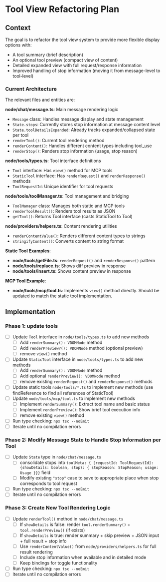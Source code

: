 # Tool View Refactoring Plan

## Context

The goal is to refactor the tool view system to provide more flexible display options with:

- A tool summary (brief description)
- An optional tool preview (compact view of content)
- Detailed expanded view with full request/response information
- Improved handling of stop information (moving it from message-level to tool-level)

### Current Architecture

The relevant files and entities are:

**node/chat/message.ts**: Main message rendering logic

- `Message` class: Handles message display and state management
- `State.stops`: Currently stores stop information at message content level
- `State.toolDetailsExpanded`: Already tracks expanded/collapsed state per tool
- `renderTool()`: Current tool rendering method
- `renderContent()`: Handles different content types including tool_use
- `renderStop()`: Renders stop information (usage, stop reason)

**node/tools/types.ts**: Tool interface definitions

- `Tool` interface: Has `view()` method for MCP tools
- `StaticTool` interface: Has `renderRequest()` and `renderResponse()` methods
- `ToolRequestId`: Unique identifier for tool requests

**node/tools/toolManager.ts**: Tool management and bridging

- `ToolManager` class: Manages both static and MCP tools
- `renderToolResult()`: Renders tool results as JSON
- `getTool()`: Returns Tool interface (casts StaticTool to Tool)

**node/providers/helpers.ts**: Content rendering utilities

- `renderContentValue()`: Renders different content types to strings
- `stringifyContent()`: Converts content to string format

**Static Tool Examples**:

- **node/tools/getFile.ts**: `renderRequest()` and `renderResponse()` pattern
- **node/tools/replace.ts**: Shows diff preview in response
- **node/tools/insert.ts**: Shows content preview in response

**MCP Tool Example**:

- **node/tools/mcp/tool.ts**: Implements `view()` method directly. Should be updated to match the static tool implementation.

## Implementation

### Phase 1: update tools

- [ ] Update `Tool` interface in `node/tools/types.ts` to add new methods
  - [ ] Add `renderSummary(): VDOMNode` method
  - [ ] Add `renderPreview?(): VDOMNode` method (optional preview)
  - [ ] remove `view()` method
- [ ] Update `StaticTool` interface in `node/tools/types.ts` to add new methods
  - [ ] Add `renderSummary(): VDOMNode` method
  - [ ] Add optional `renderPreview(): VDOMNode` method
  - [ ] remove existing `renderRequest()` and `renderResponse()` methods
- [ ] Update static tools `node/tools/*.ts` to implement new methods (use findReference to find all references of StaticTool)
- [ ] Update `node/tools/mcp/tool.ts` to implement new methods
  - [ ] Implement `renderSummary()`: Extract tool name and basic status
  - [ ] Implement `renderPreview()`: Show brief tool execution info
  - [ ] remove existing `view()` method
- [ ] Run type checking: `npx tsc --noEmit`
- [ ] Iterate until no compilation errors

### Phase 2: Modify Message State to Handle Stop Information per Tool

- [ ] Update `State` type in `node/chat/message.ts`
  - [ ] consolidate stops into `toolMeta: { [requestId: ToolRequestId]: {showDetails: boolean, stop?: { stopReason: StopReason; usage: Usage }}}` field
  - [ ] Modify existing `"stop"` case to save to appropriate place when stop corresponds to tool request
- [ ] Run type checking: `npx tsc --noEmit`
- [ ] Iterate until no compilation errors

### Phase 3: Create New Tool Rendering Logic

- [ ] Update `renderTool()` method in `node/chat/message.ts`
  - [ ] If `showDetails` is false: render `tool.renderSummary()` + `tool.renderPreview()` (if exists)
  - [ ] If `showDetails` is true: render summary + skip preview + JSON input + full result + stop info
  - [ ] Use `renderContentValue()` from `node/providers/helpers.ts` for full result rendering
  - [ ] Include stop information when available and in detailed mode
  - [ ] Keep bindings for toggle functionality
- [ ] Run type checking: `npx tsc --noEmit`
- [ ] Iterate until no compilation errors
